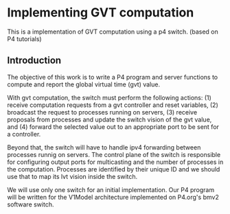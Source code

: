 
# Implementing GVT computation

This is a implementation of GVT computation using a p4 switch. (based on P4 tutorials)


## Introduction

The objective of this work is to write a P4 program and server functions
to compute and report the global virtual time (gvt) value.

With gvt computation, the switch must perform the following actions:
(1) receive computation requests from a gvt controller and reset variables,
(2) broadcast the request to processes running on servers, (3) receive proposals from 
processes and update the switch vision of the gvt value, and (4) forward the 
selected value out to an appropriate port to be sent for a controller.

Beyond that, the switch will have to handle ipv4 forwarding between processes runnig on servers.
The control plane of the switch is responsible for configuring output ports for multicasting
and the number of processes in the computation. Processes are identified by their unique ID and 
we should use that to map its lvt vision inside the switch. 

We will use only one switch for an initial implementation. Our P4 program will be written for 
the V1Model architecture implemented on P4.org's bmv2 software switch. 

